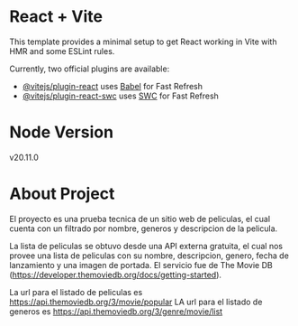 # React + Vite

This template provides a minimal setup to get React working in Vite with HMR and some ESLint rules.

Currently, two official plugins are available:

-  [@vitejs/plugin-react](https://github.com/vitejs/vite-plugin-react/blob/main/packages/plugin-react/README.md) uses [Babel](https://babeljs.io/) for Fast Refresh
-  [@vitejs/plugin-react-swc](https://github.com/vitejs/vite-plugin-react-swc) uses [SWC](https://swc.rs/) for Fast Refresh

# Node Version

v20.11.0

# About Project

El proyecto es una prueba tecnica de un sitio web de peliculas, el cual cuenta con un filtrado por nombre, generos y descripcion de la pelicula.

La lista de peliculas se obtuvo desde una API externa gratuita, el cual nos provee una lista de peliculas con su nombre, descripcion, genero, fecha de lanzamiento y una imagen de portada. El servicio fue de The Movie DB (https://developer.themoviedb.org/docs/getting-started).

La url para el listado de peliculas es https://api.themoviedb.org/3/movie/popular
LA url para el listado de generos es https://api.themoviedb.org/3/genre/movie/list
